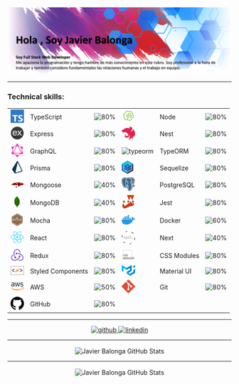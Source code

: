 <img src="https://github.com/JavierBalonga/JavierBalonga/blob/master/img/portada.png"/>

---

### Technical skills:

|                                                          |                   |                                      |                                                      |                 |                                      |
| -------------------------------------------------------- | ----------------- | ------------------------------------ | ---------------------------------------------------- | --------------- | ------------------------------------ |
| ![typescript](./img/skills/typescript.png)               | TypeScript        | ![80%](https://progress-bar.dev/80/) | ![node](./img/skills/node.png)                       | Node            | ![80%](https://progress-bar.dev/80/) |
| ![express](./img/skills/express.png)                     | Express           | ![80%](https://progress-bar.dev/80/) | ![nest](./img/skills/nest.png)                       | Nest            | ![80%](https://progress-bar.dev/80/) |
| ![graphql](./img/skills/graphql.png)                     | GraphQL           | ![80%](https://progress-bar.dev/80/) | ![typeorm](./img/skills/typeorm.png)                 | TypeORM         | ![80%](https://progress-bar.dev/80/) |
| ![prisma](./img/skills/prisma.png)                       | Prisma            | ![80%](https://progress-bar.dev/80/) | ![sequelize](./img/skills/sequelize.png)             | Sequelize       | ![80%](https://progress-bar.dev/80/) |
| ![mongoose](./img/skills/mongoose.png)                   | Mongoose          | ![40%](https://progress-bar.dev/40/) | ![postgresql](./img/skills/postgresql.png)           | PostgreSQL      | ![80%](https://progress-bar.dev/80/) |
| ![mongodb](./img/skills/mongodb.png)                     | MongoDB           | ![40%](https://progress-bar.dev/40/) | ![jest](./img/skills/jest.png)                       | Jest            | ![80%](https://progress-bar.dev/80/) |
| ![mocha](./img/skills/mocha.png)                         | Mocha             | ![80%](https://progress-bar.dev/80/) | ![docker](./img/skills/docker.png)                   | Docker          | ![60%](https://progress-bar.dev/60/) |
| ![react](./img/skills/react.png)                         | React             | ![80%](https://progress-bar.dev/80/) | ![next](./img/skills/next.png)                       | Next            | ![40%](https://progress-bar.dev/40/) |
| ![redux](./img/skills/redux.png)                         | Redux             | ![80%](https://progress-bar.dev/80/) | ![css-modules](./img/skills/css-modules.png)         | CSS Modules     | ![80%](https://progress-bar.dev/80/) |
| ![styled-components](./img/skills/styled-components.png) | Styled Components | ![80%](https://progress-bar.dev/80/) | ![material-ui](./img/skills/material-ui.png)         | Material UI     | ![80%](https://progress-bar.dev/80/) |
| ![aws](./img/skills/aws.png)                             | AWS               | ![50%](https://progress-bar.dev/60/) | ![git](./img/skills/git.png)                         | Git             | ![80%](https://progress-bar.dev/80/) |
| ![github](./img/skills/github.png)                       | GitHub            | ![80%](https://progress-bar.dev/80/) |


---

<p align="center">
    <a href="https://github.com/JavierBalonga">
      <img src='https://cdn.jsdelivr.net/npm/simple-icons@3.0.1/icons/github.svg' alt='github' height='40'>
    </a>
    <a href="https://www.linkedin.com/in/javier-balonga-39518a1b1/">
      <img src='https://cdn.jsdelivr.net/npm/simple-icons@3.0.1/icons/linkedin.svg' alt='linkedin' height='40'>
    </a>
</p>

---

<p align="center">
    <img align="center" alt="Javier Balonga GitHub Stats" src="https://github-readme-stats.vercel.app/api/top-langs/?username=JavierBalonga&layout=compact" />
</p>

---

<p align="center">
    <img align="center" alt="Javier Balonga GitHub Stats" src="https://github-readme-stats.vercel.app/api?username=JavierBalonga&show_icons=true&count_private=true" />
</p>
